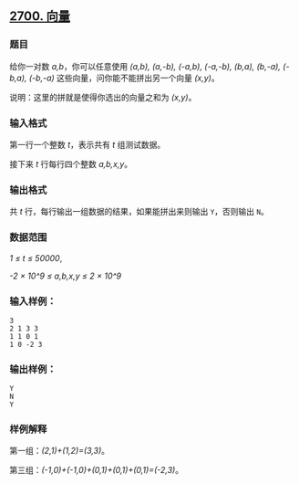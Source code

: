 ## [2700. 向量](https://www.acwing.com/problem/content/2702/)

### 题目

给你一对数 *a,b*，你可以任意使用 *(a,b), (a,-b), (-a,b), (-a,-b), (b,a), (b,-a), (-b,a), (-b,-a)* 这些向量，问你能不能拼出另一个向量 *(x,y)*。

说明：这里的拼就是使得你选出的向量之和为 *(x,y)*。

### 输入格式

第一行一个整数 *t*，表示共有 *t* 组测试数据。

接下来 *t* 行每行四个整数 *a,b,x,y*。

### 输出格式

共 *t* 行，每行输出一组数据的结果，如果能拼出来则输出 `Y`，否则输出 `N`。

### 数据范围

*1 ≤ t ≤ 50000*,

*-2 × 10^9 ≤ a,b,x,y ≤ 2 × 10^9*

### 输入样例：

```
3
2 1 3 3
1 1 0 1
1 0 -2 3
```

### 输出样例：

```
Y
N
Y
```

### 样例解释

第一组：*(2,1)+(1,2)=(3,3)*。

第三组：*(-1,0)+(-1,0)+(0,1)+(0,1)+(0,1)=(-2,3)*。
